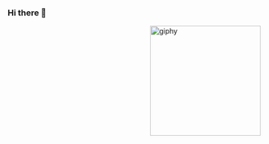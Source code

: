 ### Hi there 👋

[<img align='right' src="https://www.kindpng.com/picc/m/149-1499135_phineas-cartoon-png-pictures-phineas-y-ferb-phineas.png" width="220" alt="giphy">](https://t.me/voko_aleksey)


<!-- **kushagrasarathe/kushagrasarathe** is a ✨ _special_ ✨ repository because its `README.md` (this file) appears on your GitHub profile.

Here are some ideas to get you started:

- 🔭 I’m currently working on ...
- 🌱 I’m currently learning ...
- 👯 I’m looking to collaborate on ...
- 🤔 I’m looking for help with ...
- 💬 Ask me about ...
- 📫 How to reach me: ...
- 😄 Pronouns: ...
- ⚡ Fun fact: ...

 -->
